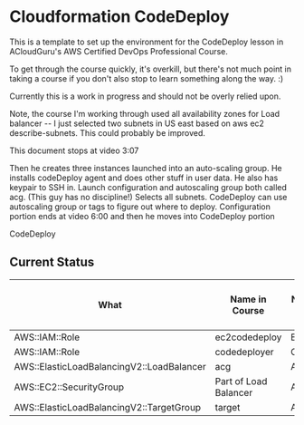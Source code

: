 # Cloudformation CodeDeploy

This is a template to set up the environment for the CodeDeploy lesson in ACloudGuru's AWS Certified DevOps Professional Course.

To get through the course quickly, it's overkill, but there's not much point in taking a course if you don't also stop to learn something along the way. :)

Currently this is a work in progress and should not be overly relied upon.

Note, the course I'm working through used all availability zones for Load balancer -- I just selected two subnets in US east based on aws ec2 describe-subnets.  This could probably be improved.

This document stops at video 3:07

Then he creates three instances launched into an auto-scaling group.  He installs codeDeploy agent and does other stuff in user data.  He also has keypair to SSH in.  Launch configuration and autoscaling group both called acg. (This guy has no discipline!)  Selects all subnets.  CodeDeploy can use autoscaling group or tags to figure out where to deploy.  Configuration portion ends at video 6:00 and then he moves into CodeDeploy portion

CodeDeploy

## Current Status

|What|Name in Course|Name in YAML (sometimes logical / physical)|Working in YAML? Y/N?|
|--|--|--|--|
|AWS::IAM::Role|ec2codedeploy|EC2CodeDeployByCFN|Y|
|AWS::IAM::Role|codedeployer|CodeDeployRoleByCFN|Y|
|AWS::ElasticLoadBalancingV2::LoadBalancer|acg|AWSDevopsProCourseLoadBalancer|Y|
|AWS::EC2::SecurityGroup|Part of Load Balancer |AWSDevopsProSecurityGroupPort80|Y|
|AWS::ElasticLoadBalancingV2::TargetGroup|target|AWSDevOpsAutoTargetGroup|Y|